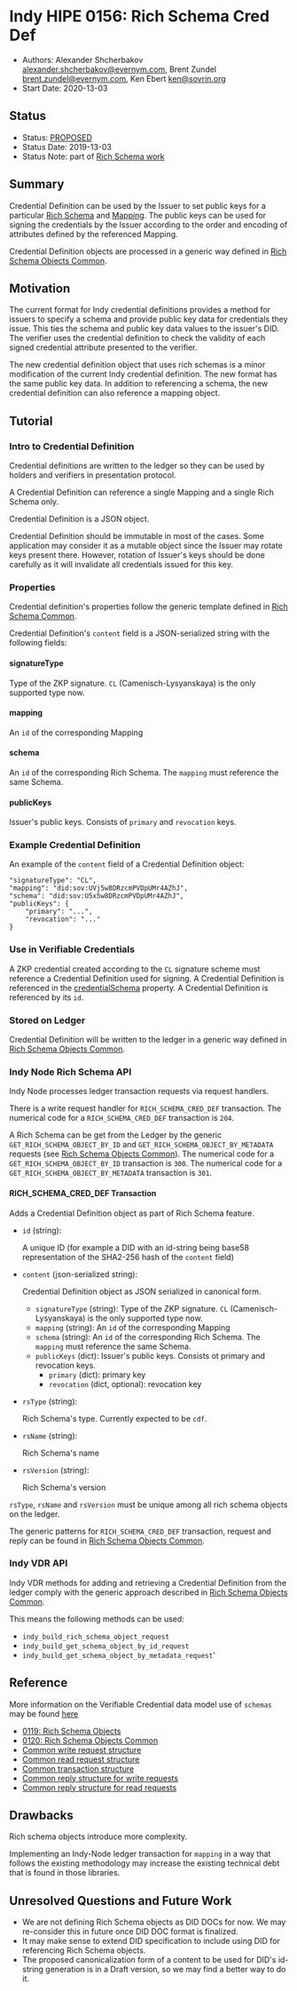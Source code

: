 # Indy HIPE 0156: Rich Schema Cred Def
- Authors: Alexander Shcherbakov <alexander.shcherbakov@evernym.com>, Brent Zundel <brent.zundel@evernym.com>, Ken Ebert <ken@sovrin.org>
- Start Date: 2020-13-03

## Status
- Status: [PROPOSED](/README.md#hipe-lifecycle)
- Status Date: 2019-13-03
- Status Note: part of [Rich Schema work](0119-rich-schemas/README.md)



## Summary
[summary]: #summary

Credential Definition can be used by the Issuer to set public keys for a particular
 [Rich Schema](https://github.com/hyperledger/indy-hipe/tree/master/text/0149-rich-schema-schema)
  and [Mapping](https://github.com/hyperledger/indy-hipe/tree/master/text/0155-rich-schema-mapping).
The public keys can be used for signing the credentials by the Issuer according to the order and encoding of attributes
defined by the referenced Mapping.


Credential Definition objects are processed in a generic way defined in 
[Rich Schema Objects Common](https://github.com/hyperledger/indy-hipe/tree/master/text/0120-rich-schemas-common).


## Motivation
[motivation]: #motivation

The current format for Indy credential definitions provides a method for
issuers to specify a schema and provide public key data for credentials
they issue. This ties the schema and public key data values to the issuer's
DID. The verifier uses the credential definition to check the validity of
each signed credential attribute presented to the verifier.

The new credential definition object that uses rich schemas is a minor
modification of the current Indy credential definition. The new format has
the same public key data. In addition to referencing a schema, the new
credential definition can also reference a mapping object.


## Tutorial
[tutorial]: #tutorial

### Intro to Credential Definition
Credential definitions are written to the ledger so they can be used by holders and verifiers 
in presentation protocol.

A Credential Definition can reference a single Mapping and a single Rich Schema only.

Credential Definition is a JSON object.

Credential Definition should be immutable in most of the cases.
Some application may consider it as a mutable object since the Issuer may rotate
keys present there.
However, rotation of Issuer's keys should be done carefully as it will invalidate all
credentials issued for this key.

 

### Properties

Credential definition's properties follow the generic template defined in [Rich Schema Common](https://github.com/hyperledger/indy-hipe/tree/master/text/0120-rich-schemas-common#how-rich-schema-objects-are-stored-on-the-ledger).

Credential Definition's `content` field is a JSON-serialized string with the following fields:

#### signatureType
Type of the ZKP signature. `CL` (Camenisch-Lysyanskaya) is the only supported type now. 

#### mapping
An `id` of the corresponding Mapping

#### schema
An `id` of the corresponding Rich Schema. The `mapping` must reference the same Schema.

#### publicKeys
Issuer's public keys. Consists of `primary` and `revocation` keys.

### Example Credential Definition
An example of the `content` field of a Credential Definition object:
```
"signatureType": "CL",
"mapping": "did:sov:UVj5w8DRzcmPVDpUMr4AZhJ",
"schema": "did:sov:U5x5w8DRzcmPVDpUMr4AZhJ",
"publicKeys": {
    "primary": "...",
    "revocation": "..."
}
```

### Use in Verifiable Credentials
A ZKP credential created according to the `CL` signature scheme must reference a Credential Definition used 
for signing. A Credential Definition is referenced in the [credentialSchema](https://www.w3.org/TR/vc-data-model#data-schemas)
property. A Credential Definition is referenced by its `id`.


### Stored on Ledger
Credential Definition will be written to the ledger in a generic way defined in 
[Rich Schema Objects Common](https://github.com/hyperledger/indy-hipe/tree/master/text/0120-rich-schemas-common#how-rich-schema-objects-are-stored-on-the-ledger).


### Indy Node Rich Schema API
Indy Node processes ledger transaction requests via request handlers.

There is a write request handler for `RICH_SCHEMA_CRED_DEF` transaction.
The numerical code for a `RICH_SCHEMA_CRED_DEF` transaction is `204`.

A Rich Schema can be get from the Ledger by the generic `GET_RICH_SCHEMA_OBJECT_BY_ID` and `GET_RICH_SCHEMA_OBJECT_BY_METADATA`
requests (see [Rich Schema Objects Common](https://github.com/hyperledger/indy-hipe/tree/master/text/0120-rich-schemas-common#querying-rich-schema-objects-from-the-ledger)).
The numerical code for a `GET_RICH_SCHEMA_OBJECT_BY_ID` transaction is `300`.
The numerical code for a `GET_RICH_SCHEMA_OBJECT_BY_METADATA` transaction is `301`.


#### RICH_SCHEMA_CRED_DEF Transaction
Adds a Credential Definition object as part of Rich Schema feature.


- `id` (string):

     A unique ID (for example a DID with an id-string being base58 representation of the SHA2-256 hash of the `content` field)
     
- `content` (json-serialized string): 

    Credential Definition object as JSON serialized in canonical form.
   
    - `signatureType` (string):  Type of the ZKP signature. `CL` (Camenisch-Lysyanskaya) is the only supported type now.
    - `mapping` (string):  An `id` of the corresponding Mapping
    - `schema` (string): An `id` of the corresponding Rich Schema. The `mapping` must reference the same Schema.
    - `publicKeys` (dict): Issuer's public keys. Consists ot primary and revocation keys.
        - `primary` (dict): primary key
        - `revocation` (dict, optional): revocation key
    

- `rsType` (string):

    Rich Schema's type. Currently expected to be `cdf`.
    
- `rsName` (string):

    Rich Schema's name
    
- `rsVersion` (string):

    Rich Schema's version
        
`rsType`, `rsName` and `rsVersion` must be unique among all rich schema objects on the ledger.

The generic patterns for `RICH_SCHEMA_CRED_DEF` transaction, request and reply can be found in [Rich Schema Objects Common](https://github.com/hyperledger/indy-hipe/tree/master/text/0120-rich-schemas-common#common-template-for-all-write-requests-for-rich-schema-objects).

### Indy VDR API
Indy VDR methods for adding and retrieving a Credential Definition from the
ledger comply with the generic approach described in [Rich Schema Objects Common](https://github.com/hyperledger/indy-hipe/tree/master/text/0120-rich-schemas-common#indy-vdr-api).

This means the following methods can be used:
- `indy_build_rich_schema_object_request`
- `indy_build_get_schema_object_by_id_request`
- `indy_build_get_schema_object_by_metadata_request`'


## Reference
[reference]: #reference

More information on the Verifiable Credential data model use of `schemas`
may be found [here](https://w3c.github.io/vc-data-model/#data-schemas)

- [0119: Rich Schema Objects](https://github.com/hyperledger/indy-hipe/tree/master/text/0119-rich-schemas)
- [0120: Rich Schema Objects Common](https://github.com/hyperledger/indy-hipe/tree/master/text/0120-rich-schemas-common) 
- [Common write request structure](https://github.com/hyperledger/indy-node/blob/master/docs/source/requests.md#common-write-request-structure)
- [Common read request structure](https://github.com/hyperledger/indy-node/blob/master/docs/source/requests.md#common-request-structure)
- [Common transaction structure](https://github.com/hyperledger/indy-node/blob/master/docs/source/transactions.md#common-structure)
- [Common reply structure for write requests](https://github.com/hyperledger/indy-node/blob/master/docs/source/requests.md#reply-structure-for-write-requests)
- [Common reply structure for read requests](https://github.com/hyperledger/indy-node/blob/master/docs/source/requests.md#reply-structure-for-read-requests)



## Drawbacks
[drawbacks]: #drawbacks
Rich schema objects introduce more complexity.

Implementing an Indy-Node ledger transaction for `mapping` in a way that
follows the existing methodology may increase the existing technical debt
that is found in those libraries.

## Unresolved Questions and Future Work
[unresolved]: #unresolved-questions

- We are not defining Rich Schema objects as DID DOCs for now. We may re-consider this in future once DID DOC format
is finalized.
- It may make sense to extend DID specification to include using DID for referencing Rich Schema objects.
- The proposed canonicalization form of a content to be used for DID's id-string generation is in a Draft version, so we 
may find a better way to do it.

